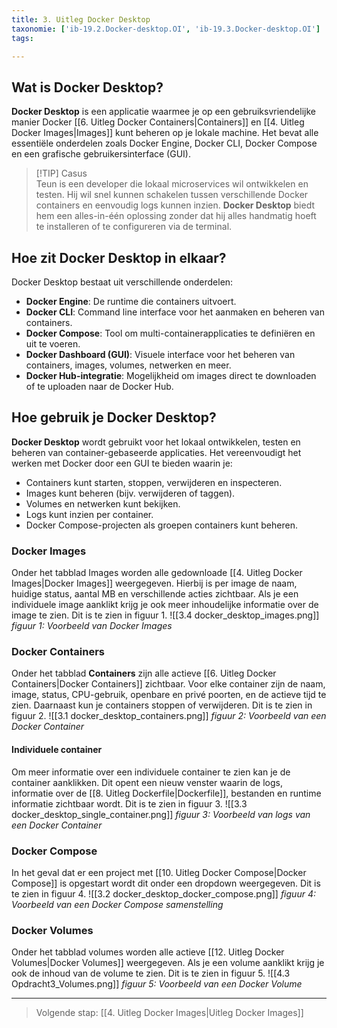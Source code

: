 ```yaml
---
title: 3. Uitleg Docker Desktop
taxonomie: ['ib-19.2.Docker-desktop.OI', 'ib-19.3.Docker-desktop.OI']
tags:

---
```


## Wat is Docker Desktop?
**Docker Desktop** is een applicatie waarmee je op een gebruiksvriendelijke manier Docker [[6. Uitleg Docker Containers|Containers]] en [[4. Uitleg Docker Images|Images]] kunt beheren op je lokale machine. Het bevat alle essentiële onderdelen zoals Docker Engine, Docker CLI, Docker Compose en een grafische gebruikersinterface (GUI).

> [!TIP] Casus  
> Teun is een developer die lokaal microservices wil ontwikkelen en testen. Hij wil snel kunnen schakelen tussen verschillende Docker containers en eenvoudig logs kunnen inzien. 
> **Docker Desktop** biedt hem een alles-in-één oplossing zonder dat hij alles handmatig hoeft te installeren of te configureren via de terminal.

## Hoe zit Docker Desktop in elkaar?
Docker Desktop bestaat uit verschillende onderdelen:
- **Docker Engine**: De runtime die containers uitvoert.
- **Docker CLI**: Command line interface voor het aanmaken en beheren van containers.
- **Docker Compose**: Tool om multi-containerapplicaties te definiëren en uit te voeren.
- **Docker Dashboard (GUI)**: Visuele interface voor het beheren van containers, images, volumes, netwerken en meer.
- **Docker Hub-integratie**: Mogelijkheid om images direct te downloaden of te uploaden naar de Docker Hub.

## Hoe gebruik je Docker Desktop?
**Docker Desktop** wordt gebruikt voor het lokaal ontwikkelen, testen en beheren van container-gebaseerde applicaties. Het vereenvoudigt het werken met Docker door een GUI te bieden waarin je:
- Containers kunt starten, stoppen, verwijderen en inspecteren.
- Images kunt beheren (bijv. verwijderen of taggen).
- Volumes en netwerken kunt bekijken.
- Logs kunt inzien per container.
- Docker Compose-projecten als groepen containers kunt beheren.

### Docker Images
Onder het tabblad Images worden alle gedownloade [[4. Uitleg Docker Images|Docker Images]] weergegeven. Hierbij is per image de naam, huidige status, aantal MB en verschillende acties zichtbaar. Als je een individuele image aanklikt krijg je ook meer inhoudelijke informatie over de image te zien. Dit is te zien in figuur 1.
![[3.4 docker_desktop_images.png]]
*figuur 1: Voorbeeld van Docker Images*

### Docker Containers
Onder het tabblad **Containers** zijn alle actieve [[6. Uitleg Docker Containers|Docker Containers]] zichtbaar. Voor elke container zijn de naam, image, status, CPU-gebruik, openbare en privé poorten, en de actieve tijd te zien. Daarnaast kun je containers stoppen of verwijderen. Dit is te zien in figuur 2.
![[3.1 docker_desktop_containers.png]]
*figuur 2: Voorbeeld van een Docker Container*

#### Individuele container
Om meer informatie over een individuele container te zien kan je de container aanklikken. Dit opent een nieuw venster waarin de logs, informatie over de [[8. Uitleg Dockerfile|Dockerfile]], bestanden en runtime informatie zichtbaar wordt. Dit is te zien in figuur 3.
![[3.3 docker_desktop_single_container.png]]
*figuur 3: Voorbeeld van logs van een Docker Container*

### Docker Compose
In het geval dat er een project met [[10. Uitleg Docker Compose|Docker Compose]] is opgestart wordt dit onder een dropdown weergegeven. Dit is te zien in figuur 4.
![[3.2 docker_desktop_docker_compose.png]]
*figuur 4: Voorbeeld van een Docker Compose samenstelling*

### Docker Volumes
Onder het tabblad volumes worden alle actieve [[12. Uitleg Docker Volumes|Docker Volumes]] weergegeven. Als je een volume aanklikt krijg je ook de inhoud van de volume te zien. Dit is te zien in figuur 5.
![[4.3 Opdracht3_Volumes.png]]
*figuur 5: Voorbeeld van een Docker Volume*

---

> Volgende stap: [[4. Uitleg Docker Images|Uitleg Docker Images]]